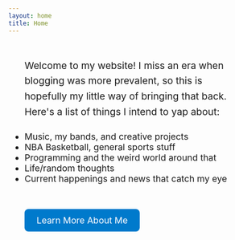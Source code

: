 ```yaml
---
layout: home
title: Home
---
```


<div style="padding: 2rem;">
  <p style="font-size: 1.2rem; line-height: 1.6; max-width: 800px; margin: 0 auto;">
    Welcome to my website! I miss an era when blogging was more prevalent, so this is hopefully my little way of bringing that back. Here's a list of things I intend to yap about:
  </p>
  
  <ul style="padding-left: 0; font-size: 1.1rem; margin-top: 1.5rem;">
    <li>Music, my bands, and creative projects</li>
    <li>NBA Basketball, general sports stuff</li>
    <li>Programming and the weird world around that</li>
    <li>Life/random thoughts</li>
    <li>Current happenings and news that catch my eye</li>
  </ul>
  
  <a href="/about" style="display: inline-block; margin-top: 2rem; padding: 0.75rem 1.5rem; background-color: #007acc; color: white; text-decoration: none; border-radius: 8px; font-size: 1.1rem; transition: background-color 0.3s ease-in-out;">
    Learn More About Me
  </a>
</div>
